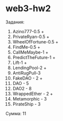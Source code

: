 # web3-hw2

Задания:

1. Azino777-0.5 +
2. PrivateRyan-0.5 +
3. WheelOfFortune-0.5  +
4. FindMe-0.5 +
5. CallMeMaybe-1 +
6. PredictTheFuture-1 +
7. Lift-1 +
8. LendingPool-2 +
9. AntiRugPull-3 
10. FakeDAO - 2 +
11. DAO - 5
12. DAO2 - 8 
13. WrappedEther - 2 +
14. Metamorphic - 3 
15. PirateShip - 3 

Сумма: 11